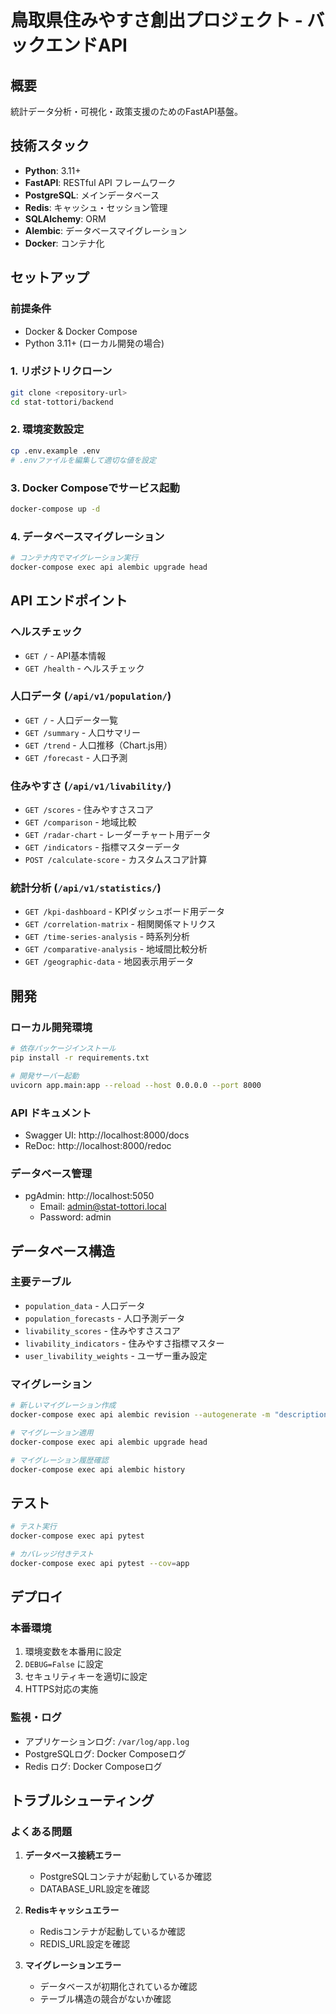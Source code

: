 # 鳥取県住みやすさ創出プロジェクト - バックエンドAPI

## 概要
統計データ分析・可視化・政策支援のためのFastAPI基盤。

## 技術スタック
- **Python**: 3.11+
- **FastAPI**: RESTful API フレームワーク
- **PostgreSQL**: メインデータベース
- **Redis**: キャッシュ・セッション管理
- **SQLAlchemy**: ORM
- **Alembic**: データベースマイグレーション
- **Docker**: コンテナ化

## セットアップ

### 前提条件
- Docker & Docker Compose
- Python 3.11+ (ローカル開発の場合)

### 1. リポジトリクローン
```bash
git clone <repository-url>
cd stat-tottori/backend
```

### 2. 環境変数設定
```bash
cp .env.example .env
# .envファイルを編集して適切な値を設定
```

### 3. Docker Composeでサービス起動
```bash
docker-compose up -d
```

### 4. データベースマイグレーション
```bash
# コンテナ内でマイグレーション実行
docker-compose exec api alembic upgrade head
```

## API エンドポイント

### ヘルスチェック
- `GET /` - API基本情報
- `GET /health` - ヘルスチェック

### 人口データ (`/api/v1/population/`)
- `GET /` - 人口データ一覧
- `GET /summary` - 人口サマリー
- `GET /trend` - 人口推移（Chart.js用）
- `GET /forecast` - 人口予測

### 住みやすさ (`/api/v1/livability/`)
- `GET /scores` - 住みやすさスコア
- `GET /comparison` - 地域比較
- `GET /radar-chart` - レーダーチャート用データ
- `GET /indicators` - 指標マスターデータ
- `POST /calculate-score` - カスタムスコア計算

### 統計分析 (`/api/v1/statistics/`)
- `GET /kpi-dashboard` - KPIダッシュボード用データ
- `GET /correlation-matrix` - 相関関係マトリクス
- `GET /time-series-analysis` - 時系列分析
- `GET /comparative-analysis` - 地域間比較分析
- `GET /geographic-data` - 地図表示用データ

## 開発

### ローカル開発環境
```bash
# 依存パッケージインストール
pip install -r requirements.txt

# 開発サーバー起動
uvicorn app.main:app --reload --host 0.0.0.0 --port 8000
```

### API ドキュメント
- Swagger UI: http://localhost:8000/docs
- ReDoc: http://localhost:8000/redoc

### データベース管理
- pgAdmin: http://localhost:5050
  - Email: admin@stat-tottori.local
  - Password: admin

## データベース構造

### 主要テーブル
- `population_data` - 人口データ
- `population_forecasts` - 人口予測データ
- `livability_scores` - 住みやすさスコア
- `livability_indicators` - 住みやすさ指標マスター
- `user_livability_weights` - ユーザー重み設定

### マイグレーション
```bash
# 新しいマイグレーション作成
docker-compose exec api alembic revision --autogenerate -m "description"

# マイグレーション適用
docker-compose exec api alembic upgrade head

# マイグレーション履歴確認
docker-compose exec api alembic history
```

## テスト
```bash
# テスト実行
docker-compose exec api pytest

# カバレッジ付きテスト
docker-compose exec api pytest --cov=app
```

## デプロイ

### 本番環境
1. 環境変数を本番用に設定
2. `DEBUG=False` に設定
3. セキュリティキーを適切に設定
4. HTTPS対応の実施

### 監視・ログ
- アプリケーションログ: `/var/log/app.log`
- PostgreSQLログ: Docker Composeログ
- Redis ログ: Docker Composeログ

## トラブルシューティング

### よくある問題
1. **データベース接続エラー**
   - PostgreSQLコンテナが起動しているか確認
   - DATABASE_URL設定を確認

2. **Redisキャッシュエラー**
   - Redisコンテナが起動しているか確認
   - REDIS_URL設定を確認

3. **マイグレーションエラー**
   - データベースが初期化されているか確認
   - テーブル構造の競合がないか確認
